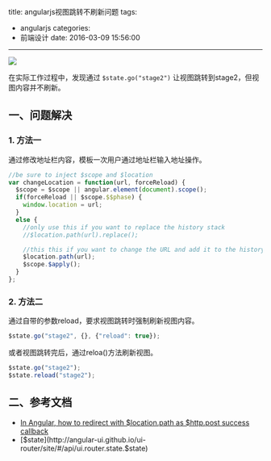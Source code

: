title: angularjs视图跳转不刷新问题
tags:
  - angularjs
categories:
  - 前端设计
date: 2016-03-09 15:56:00
---

<img src="/asserts/images/angularjs.png" class="img-logo img-center" />

在实际工作过程中，发现通过 `$state.go("stage2")` 让视图跳转到stage2，但视图内容并不刷新。

## 一、问题解决

### 1. 方法一
通过修改地址栏内容，模板一次用户通过地址栏输入地址操作。

``` javascript
//be sure to inject $scope and $location
var changeLocation = function(url, forceReload) {
  $scope = $scope || angular.element(document).scope();
  if(forceReload || $scope.$$phase) {
    window.location = url;
  }
  else {
    //only use this if you want to replace the history stack
    //$location.path(url).replace();

    //this this if you want to change the URL and add it to the history stack
    $location.path(url);
    $scope.$apply();
  }
};
```

### 2. 方法二
通过自带的参数reload，要求视图跳转时强制刷新视图内容。
``` javascript
$state.go("stage2", {}, {"reload": true});
```

或者视图跳转完后，通过reloa()方法刷新视图。
``` javascript
$state.go("stage2");
$state.reload("stage2");
```


## 二、参考文档
- [In Angular, how to redirect with $location.path as $http.post success callback](http://stackoverflow.com/a/14387747)
- [$state](http://angular-ui.github.io/ui-router/site/#/api/ui.router.state.$state)